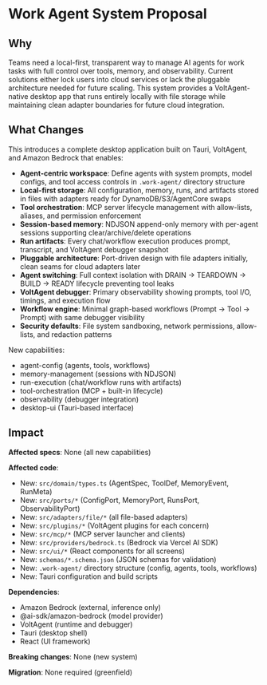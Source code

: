 # Work Agent System Proposal

## Why

Teams need a local-first, transparent way to manage AI agents for work tasks with full control over tools, memory, and observability. Current solutions either lock users into cloud services or lack the pluggable architecture needed for future scaling. This system provides a VoltAgent-native desktop app that runs entirely locally with file storage while maintaining clean adapter boundaries for future cloud integration.

## What Changes

This introduces a complete desktop application built on Tauri, VoltAgent, and Amazon Bedrock that enables:

- **Agent-centric workspace**: Define agents with system prompts, model configs, and tool access controls in `.work-agent/` directory structure
- **Local-first storage**: All configuration, memory, runs, and artifacts stored in files with adapters ready for DynamoDB/S3/AgentCore swaps
- **Tool orchestration**: MCP server lifecycle management with allow-lists, aliases, and permission enforcement
- **Session-based memory**: NDJSON append-only memory with per-agent sessions supporting clear/archive/delete operations
- **Run artifacts**: Every chat/workflow execution produces prompt, transcript, and VoltAgent debugger snapshot
- **Pluggable architecture**: Port-driven design with file adapters initially, clean seams for cloud adapters later
- **Agent switching**: Full context isolation with DRAIN → TEARDOWN → BUILD → READY lifecycle preventing tool leaks
- **VoltAgent debugger**: Primary observability showing prompts, tool I/O, timings, and execution flow
- **Workflow engine**: Minimal graph-based workflows (Prompt → Tool → Prompt) with same debugger visibility
- **Security defaults**: File system sandboxing, network permissions, allow-lists, and redaction patterns

New capabilities:
- agent-config (agents, tools, workflows)
- memory-management (sessions with NDJSON)
- run-execution (chat/workflow runs with artifacts)
- tool-orchestration (MCP + built-in lifecycle)
- observability (debugger integration)
- desktop-ui (Tauri-based interface)

## Impact

**Affected specs**: None (all new capabilities)

**Affected code**:
- New: `src/domain/types.ts` (AgentSpec, ToolDef, MemoryEvent, RunMeta)
- New: `src/ports/*` (ConfigPort, MemoryPort, RunsPort, ObservabilityPort)
- New: `src/adapters/file/*` (all file-based adapters)
- New: `src/plugins/*` (VoltAgent plugins for each concern)
- New: `src/mcp/*` (MCP server launcher and clients)
- New: `src/providers/bedrock.ts` (Bedrock via Vercel AI SDK)
- New: `src/ui/*` (React components for all screens)
- New: `schemas/*.schema.json` (JSON schemas for validation)
- New: `.work-agent/` directory structure (config, agents, tools, workflows)
- New: Tauri configuration and build scripts

**Dependencies**:
- Amazon Bedrock (external, inference only)
- @ai-sdk/amazon-bedrock (model provider)
- VoltAgent (runtime and debugger)
- Tauri (desktop shell)
- React (UI framework)

**Breaking changes**: None (new system)

**Migration**: None required (greenfield)
